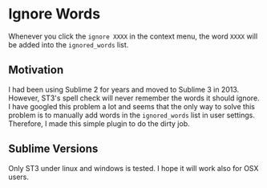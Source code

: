 Ignore Words
============

Whenever you click the `ignore XXXX` in the context menu, the word `XXXX` will be added into the `ignored_words` list.

## Motivation

I had been using Sublime 2 for years and moved to Sublime 3 in 2013. However, ST3's spell check will never remember the words it should ignore. I have googled this problem a lot and seems that the only way to solve this problem is to manually add words in the `ignored_words` list in user settings. Therefore, I made this simple plugin to do the dirty job.

## Sublime Versions

Only ST3 under linux and windows is tested. I hope it will work also for OSX users.

